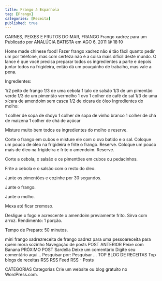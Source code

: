 ```yaml
---
title: Frango à Espanhola
tag: [Frango]
categories: [Receita]
published: true
---
```


CARNES, PEIXES E FRUTOS DO MAR, FRANGO
Frango xadrez para um
Publicado por ANALÚCIA BATISTA em AGO 6, 2011 @ 18:10

Home made chinese food!
Fazer frango xadrez não é tão fácil quanto pedir um por telefone, mas com certeza não é a coisa mais difícil deste mundo. O lance é que você precisa preparar todos os ingredientes a parte e depois juntar todos na frigideira, então dá um pouquinho de trabalho, mas vale a pena.

Ingredientes:

1/2 peito de frango
1/3 de uma cebola
1 talo de salsão
1/3 de um pimentão verde
1/3 de um pimentão vermelho
1 ovo
1 colher de café de sal
1/3 de uma xícara de amendoim sem casca
1/2 de xícara de óleo
Ingredientes do molho:

1 colher de sopa de shoyo
1 colher de sopa de vinho branco
1 colher de chá de maizena
1 colher de chá de açúcar

Misture muito bem todos os ingredientes do molho e reserve.

Corte o frango em cubos e misture ele com o ovo batido e o sal. Coloque um pouco de óleo na frigideira e frite o frango. Reserve. Coloque um pouco mais de óleo na frigideira e frite o amendoim. Reserve.

Corte a cebola, o salsão e os pimentões em cubos ou pedacinhos.

Frite a cebola e o salsão com o resto do óleo.

Junte os pimentões e cozinhe por 30 segundos.

Junte o frango.

Junte o molho.

Mexa até ficar cremoso.

Desligue o fogo e acrescente o amendoim previamente frito. Sirva com arroz.
Rendimento: 1 porção.

Tempo de Preparo: 50 minutos.



mini frango xadrezreceita de frango xadrez para uma pessoareceita para quem mora sozinho
Navegação de posts
POST ANTERIOR
Peixe com Banana
PRÓXIMO POST
Sardella
Deixe um comentário
Digite seu comentário aqui...
Pesquisar por:
Pesquisar …
TOP BLOG DE RECEITAS
Top blogs de receitas
RSS
RSS Feed RSS - Posts

CATEGORIAS
Categorias
Crie um website ou blog gratuito no WordPress.com.
